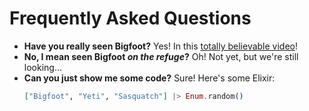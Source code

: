 # Frequently Asked Questions

- **Have you really seen Bigfoot?**
  Yes! In this [totally believable video](https://www.youtube.com/watch?v=v77ijOO8oAk)!
- **No, I mean seen Bigfoot *on the refuge*?**
  Oh! Not yet, but we're still looking...
- **Can you just show me some code?**
  Sure! Here's some Elixir:
  ```elixir
  ["Bigfoot", "Yeti", "Sasquatch"] |> Enum.random()
 ```
